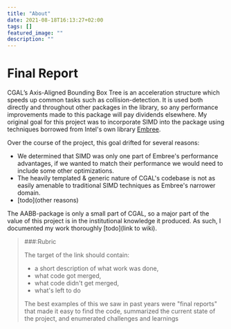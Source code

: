 ```yaml
---
title: "About"
date: 2021-08-18T16:13:27+02:00
tags: []
featured_image: ""
description: ""
---
```


# Final Report

CGAL’s Axis-Aligned Bounding Box Tree is an acceleration structure 
which speeds up common tasks such as collision-detection. 
It is used both directly and throughout other packages in the library, 
so any performance improvements made to this package will pay dividends elsewhere. 
My original goal for this project was to incorporate SIMD into the package
using techniques borrowed from Intel's own library [Embree](https://www.embree.org/).

Over the course of the project, this goal drifted for several reasons:
- We determined that SIMD was only one part of Embree's performance advantages,
  if we wanted to match their performance we would need to include some other optimizations. 
- The heavily templated & generic nature of CGAL's codebase is not as easily amenable to traditional SIMD techniques 
  as Embree's narrower domain.
- [todo](other reasons)

The AABB-package is only a small part of CGAL,
so a major part of the value of this project is in the institutional knowledge it produced.
As such, I documented my work thoroughly [todo](link to wiki).

> ###:Rubric
> 
> The target of the link should contain: 
> - a short description of what work was done, 
> - what code got merged, 
> - what code didn't get merged, 
> - what's left to do
> 
> The best examples of this we saw in past years were "final reports" that made it easy to find the code, summarized the current state of the project, and enumerated challenges and learnings